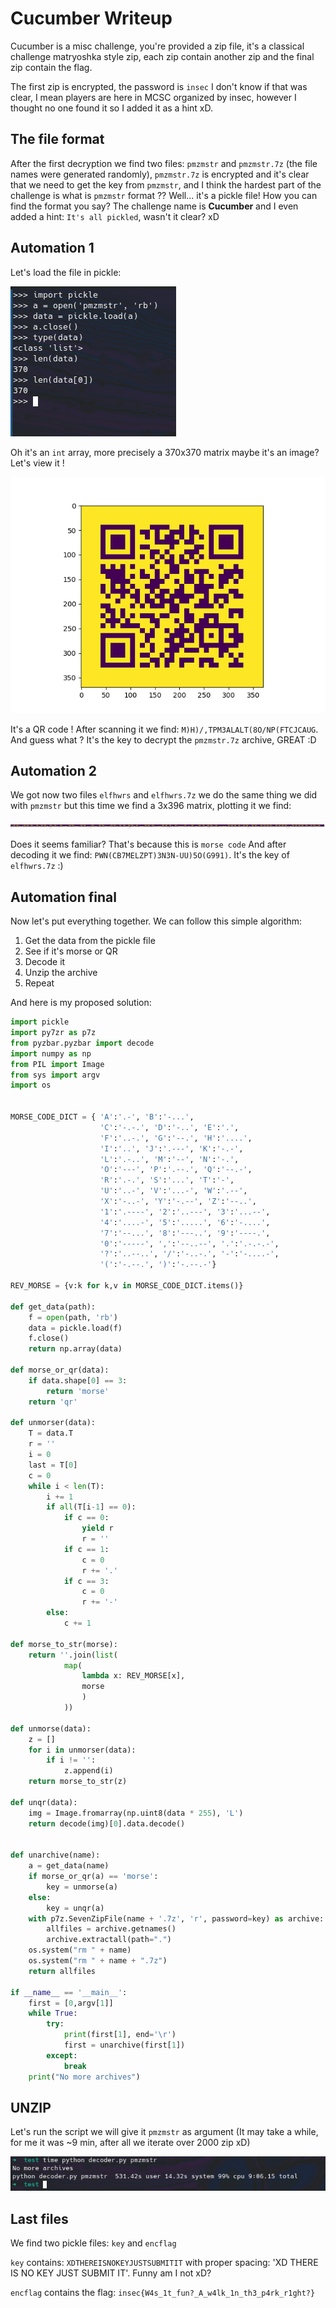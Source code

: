 # Cucumber Writeup

Cucumber is a misc challenge, you're provided a zip file, it's a classical challenge matryoshka style zip, each zip contain another zip and the final zip contain the flag.

The first zip is encrypted, the password is `insec` I don't know if that was clear, I mean players are here in MCSC organized by insec, however I thought no one found it so I added it as a hint xD.

## The file format

After the first decryption we find two files: `pmzmstr` and `pmzmstr.7z` (the file names were generated randomly), `pmzmstr.7z` is encrypted and it's clear that we need to get the key from `pmzmstr`, and I think the hardest part of the challenge is what is `pmzmstr` format ?? Well... it's a pickle file! How you can find the format you say? The challenge name is **Cucumber** and  I even added a hint: `It's all pickled`, wasn't it clear? xD

## Automation 1 

Let's load the file in pickle:

![](pickle_1.png)

Oh it's an `int` array, more precisely a 370x370 matrix maybe it's an image? Let's view it !

![](QR_1.png)

It's a QR code ! After scanning it we find: `M)H)/,TPM3ALALT(8O/NP(FTCJCAUG`. And guess what ? It's the key to decrypt the `pmzmstr.7z` archive, GREAT :D 

## Automation 2 

We got now two files `elfhwrs` and `elfhwrs.7z` we do the same thing we did with `pmzmstr` but this time we find a 3x396 matrix, plotting it we find:

![](MORSE_1.png)

Does it seems familiar? That's because this is `morse code` And after decoding it we find: `PWN(CB7MELZPT)3N3N-UU)5O(G991)`. It's the key of `elfhwrs.7z` :) 

## Automation final

Now let's put everything together. We can follow this simple algorithm:

1. Get the data from the pickle file 
2. See if it's morse or QR 
3. Decode it 
4. Unzip the archive
5. Repeat

And here is my proposed solution:

```Python
import pickle
import py7zr as p7z
from pyzbar.pyzbar import decode
import numpy as np
from PIL import Image
from sys import argv
import os


MORSE_CODE_DICT = { 'A':'.-', 'B':'-...',
                    'C':'-.-.', 'D':'-..', 'E':'.',
                    'F':'..-.', 'G':'--.', 'H':'....',
                    'I':'..', 'J':'.---', 'K':'-.-',
                    'L':'.-..', 'M':'--', 'N':'-.',
                    'O':'---', 'P':'.--.', 'Q':'--.-',
                    'R':'.-.', 'S':'...', 'T':'-',
                    'U':'..-', 'V':'...-', 'W':'.--',
                    'X':'-..-', 'Y':'-.--', 'Z':'--..',
                    '1':'.----', '2':'..---', '3':'...--',
                    '4':'....-', '5':'.....', '6':'-....',
                    '7':'--...', '8':'---..', '9':'----.',
                    '0':'-----', ',':'--..--', '.':'.-.-.-',
                    '?':'..--..', '/':'-..-.', '-':'-....-',
                    '(':'-.--.', ')':'-.--.-'}

REV_MORSE = {v:k for k,v in MORSE_CODE_DICT.items()}

def get_data(path):
    f = open(path, 'rb')
    data = pickle.load(f)
    f.close()
    return np.array(data)

def morse_or_qr(data):
    if data.shape[0] == 3:
        return 'morse'
    return 'qr'

def unmorser(data):
    T = data.T
    r = ''
    i = 0
    last = T[0]
    c = 0
    while i < len(T):
        i += 1
        if all(T[i-1] == 0):
            if c == 0:
                yield r
                r = ''
            if c == 1:
                c = 0
                r += '.'
            if c == 3:
                c = 0
                r += '-'
        else:
            c += 1

def morse_to_str(morse):
    return ''.join(list(
            map(
                lambda x: REV_MORSE[x],
                morse
                )
            ))

def unmorse(data):
    z = []
    for i in unmorser(data):
        if i != '':
            z.append(i)
    return morse_to_str(z)

def unqr(data):
    img = Image.fromarray(np.uint8(data * 255), 'L')
    return decode(img)[0].data.decode()


def unarchive(name):
    a = get_data(name)
    if morse_or_qr(a) == 'morse':
        key = unmorse(a)
    else:
        key = unqr(a)
    with p7z.SevenZipFile(name + '.7z', 'r', password=key) as archive:
        allfiles = archive.getnames()
        archive.extractall(path=".")
    os.system("rm " + name)
    os.system("rm " + name + ".7z")
    return allfiles

if __name__ == '__main__':
    first = [0,argv[1]]
    while True:
        try:
            print(first[1], end='\r')
            first = unarchive(first[1])
        except:
            break
    print("No more archives")
```

## UNZIP

Let's run the script we will give it `pmzmstr` as argument (It may take a while, for me it was ~9 min, after all we iterate over 2000 zip xD)

![](time.png)

## Last files 

We find two pickle files: `key` and `encflag`

`key` contains: `XDTHEREISNOKEYJUSTSUBMITIT` with proper spacing: 'XD THERE IS NO KEY JUST SUBMIT IT'. Funny am I not xD?

`encflag` contains the flag: `insec{W4s_1t_fun?_A_w4lk_1n_th3_p4rk_r1ght?}`
